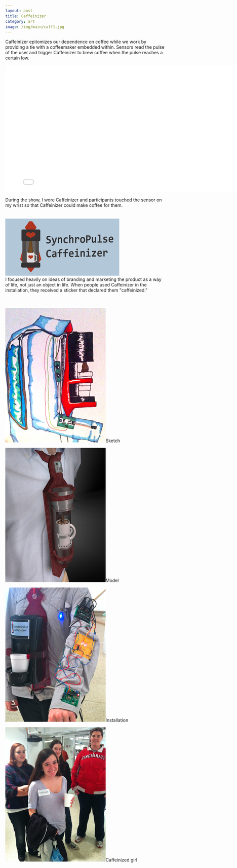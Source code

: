 ```yaml
---
layout: post
title: Caffeinizer
category: art
image: /img/main/caff1.jpg
---
```


Caffeinizer epitomizes our dependence on coffee while we work by providing a tie with a coffeemaker embedded within. Sensors read the pulse of the user and trigger Caffeinizer to brew coffee when the pulse reaches a certain low.
<br>

<iframe src="//player.vimeo.com/video/56205705?title=0&amp;byline=0&amp;portrait=0" width="800" height="400" frameborder="0" webkitallowfullscreen mozallowfullscreen allowfullscreen></iframe>

During the show, I wore Caffeinizer and participants touched the sensor on my wrist so that Caffeinizer could make coffee for them.
<br>
<br>
<br>
<img src="/img/caff5.jpg">
<br>
I focused heavily on ideas of branding and marketing the product as a way of life, not just an object in life. When people used Caffeinizer in the installation, they received a sticker that declared them "caffeinized."
<br>
<br>
<br>


<div class="row">
<div class="grid-img"><p><a href="/img/caff3.jpg"><img src="/img/caff3.jpg"></a>Sketch</p></div>
<div class="grid-img"><p><a href="/img/caff7.jpg"><img src="/img/caff7.jpg"></a>Model</p></div>
<div class="grid-img"><p><a href="/img/caff1.jpg"><img src="/img/caff1.jpg"></a>Installation</p></div>
<div class="grid-img"><p><a href="/img/caff6.jpg"><img src="/img/caff6.jpg"></a>Caffeinized girl</p></div>
</div>


